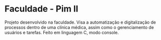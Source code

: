 # Faculdade - Pim II
Projeto desenvolvido na faculdade. Visa a automatização e digitalização de processos dentro de uma clínica médica, assim como o gerenciamento de usuários e tarefas. Feito em linguagem C, modo console.

